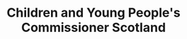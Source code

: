 ---
schema: default
title: Children and Young People's  Commissioner Scotland
description: a public body for Scotland 
logo: 'https://cypcs.org.uk/wpcypcs/wp-content/uploads/2020/03/cypcs-logo.png'
type:
- Commissions, Commissioners and Ombudsmen
portal_url: ''
org_url: https://www.cypcs.org.uk
twitter_handle: 
wikidata_qid: Q7435607
wdtk_id: cypcs
---